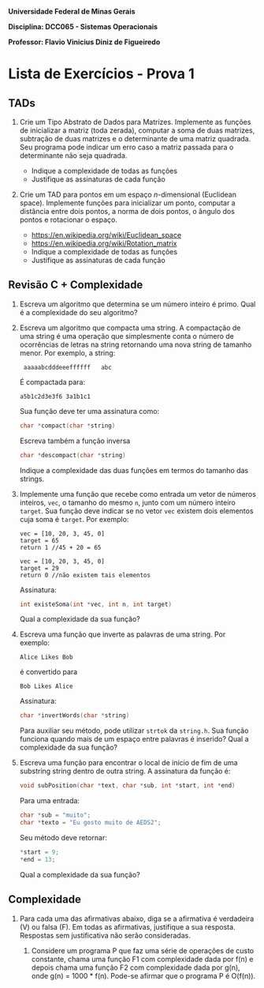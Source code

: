 **Universidade Federal de Minas Gerais**

**Disciplina: DCC065 - Sistemas Operacionais**

**Professor: Flavio Vinicius Diniz de Figueiredo**

# Lista de Exercícios - Prova 1

## TADs

1. Crie um Tipo Abstrato de Dados para Matrizes. Implemente as funções de
   inicializar a matriz (toda zerada), computar a soma de duas matrizes,
   subtração de duas matrizes e o determinante de uma matriz quadrada. Seu
   programa pode indicar um erro caso a matriz passada para o determinante não
   seja quadrada.

   * Indique a complexidade de todas as funções
   * Justifique as assinaturas de cada função

1. Crie um TAD para pontos em um espaço $n$-dimensional (Euclidean space).
   Implemente funções para inicializar um ponto, computar a distância entre
   dois pontos, a norma de dois pontos, o ângulo dos pontos e 
   rotacionar o espaço.

   * https://en.wikipedia.org/wiki/Euclidean_space
   * https://en.wikipedia.org/wiki/Rotation_matrix
   * Indique a complexidade de todas as funções
   * Justifique as assinaturas de cada função

## Revisão C + Complexidade

1. Escreva um algoritmo que determina se um número inteiro é primo. Qual
   é a complexidade do seu algoritmo?

1. Escreva um algoritmo que compacta uma string. A compactação de uma string
   é uma operação que simplesmente conta o número de ocorrências de letras na
   string retornando uma nova string de tamanho menor. Por exemplo, a string:

   ``` aaaaabcdddeeeffffff   abc```

   É compactada para:

   ```a5b1c2d3e3f6 3a1b1c1```

   Sua função deve ter uma assinatura como:

   ```c
   char *compact(char *string)
   ```

   Escreva também a função inversa

   ```c
   char *descompact(char *string)
   ```

   Indique a complexidade das duas funções em termos do tamanho das strings.

1. Implemente uma função que recebe como entrada um vetor de números inteiros,
   `vec`, o tamanho do mesmo `n`, junto com um número inteiro `target`. Sua
   função deve indicar se no vetor `vec` existem dois elementos cuja soma é
   `target`. Por exemplo:
 
   ```
   vec = [10, 20, 3, 45, 0]
   target = 65
   return 1 //45 + 20 = 65
   ```
   
   ```
   vec = [10, 20, 3, 45, 0]
   target = 29
   return 0 //não existem tais elementos
   ```

   Assinatura:
   ```c
   int existeSoma(int *vec, int n, int target)
   ```

   Qual a complexidade da sua função?

1. Escreva uma função que inverte as palavras de uma string. Por exemplo:

   ```
   Alice Likes Bob
   ```
   é convertido para
   ```
   Bob Likes Alice
   ```

   Assinatura:
   ```c
   char *invertWords(char *string)
   ```
   
   Para auxiliar seu método, pode utilizar `strtok` da `string.h`.
   Sua função funciona quando mais de um espaço entre palavras é inserido?
   Qual a complexidade da sua função?

1. Escreva uma função para encontrar o local de início de fim de uma
   substring string dentro de outra string. A assinatura da função é:
   
   ```c
   void subPosition(char *text, char *sub, int *start, int *end)
   ```
   
   Para uma entrada:
   
   ```c
   char *sub = "muito";
   char *texto = "Eu gosto muito de AEDS2";
   ```
   
   Seu método deve retornar:
   
   ```c
   *start = 9;
   *end = 13;
   ```
   
   Qual a complexidade da sua função?

## Complexidade

1. Para cada uma das afirmativas abaixo, diga se a afirmativa é verdadeira (V) ou falsa (F). Em todas as afirmativas, justifique a sua resposta. Respostas sem justificativa não serão consideradas.

   1. Considere um programa P que faz uma série de operações de custo constante, chama uma função F1 com complexidade dada por f(n) e depois chama uma função F2 com complexidade dada por g(n), onde g(n) = 1000 * f(n). Pode-se afirmar que o programa P é O(f(n)).
